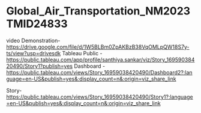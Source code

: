 # Global_Air_Transportation_NM2023TMID24833
video Demonstration-https://drive.google.com/file/d/1W5BLBm0ZpAKBzB38VqOMLpQW18S7y-ts/view?usp=drivesdk
Tableau Public -https://public.tableau.com/app/profile/santhiya.sankar/viz/Story_16959038420490/Story1?publish=yes
Dashboard - https://public.tableau.com/views/Story_16959038420490/Dashboard2?:language=en-US&publish=yes&:display_count=n&:origin=viz_share_link

Story-https://public.tableau.com/views/Story_16959038420490/Story1?:language=en-US&publish=yes&:display_count=n&:origin=viz_share_link
